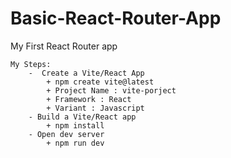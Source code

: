 # Basic-React-Router-App
 My First React Router app

    My Steps:
        -  Create a Vite/React App
            + npm create vite@latest
            + Project Name : vite-porject
            + Framework : React
            + Variant : Javascript
        - Build a Vite/React app
            + npm install
        - Open dev server
            + npm run dev

